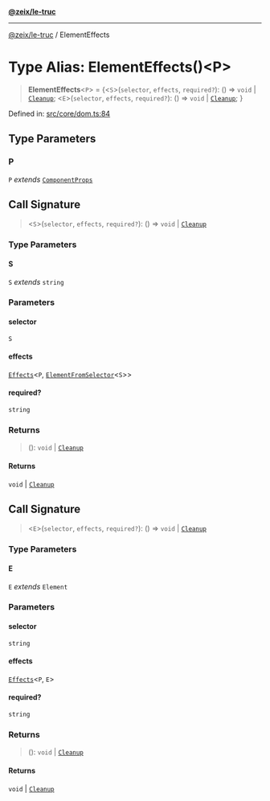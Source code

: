 [**@zeix/le-truc**](../README.md)

***

[@zeix/le-truc](../globals.md) / ElementEffects

# Type Alias: ElementEffects()\<P\>

> **ElementEffects**\<`P`\> = \{\<`S`\>(`selector`, `effects`, `required?`): () => `void` \| [`Cleanup`](Cleanup.md); \<`E`\>(`selector`, `effects`, `required?`): () => `void` \| [`Cleanup`](Cleanup.md); \}

Defined in: [src/core/dom.ts:84](https://github.com/zeixcom/ui-element/blob/6f2dec0b8de4a8a6010a0f1311d8457054510e5b/src/core/dom.ts#L84)

## Type Parameters

### P

`P` *extends* [`ComponentProps`](ComponentProps.md)

## Call Signature

> \<`S`\>(`selector`, `effects`, `required?`): () => `void` \| [`Cleanup`](Cleanup.md)

### Type Parameters

#### S

`S` *extends* `string`

### Parameters

#### selector

`S`

#### effects

[`Effects`](Effects.md)\<`P`, [`ElementFromSelector`](ElementFromSelector.md)\<`S`\>\>

#### required?

`string`

### Returns

> (): `void` \| [`Cleanup`](Cleanup.md)

#### Returns

`void` \| [`Cleanup`](Cleanup.md)

## Call Signature

> \<`E`\>(`selector`, `effects`, `required?`): () => `void` \| [`Cleanup`](Cleanup.md)

### Type Parameters

#### E

`E` *extends* `Element`

### Parameters

#### selector

`string`

#### effects

[`Effects`](Effects.md)\<`P`, `E`\>

#### required?

`string`

### Returns

> (): `void` \| [`Cleanup`](Cleanup.md)

#### Returns

`void` \| [`Cleanup`](Cleanup.md)
